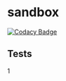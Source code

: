 # sandbox

[![Codacy Badge](https://app.codacy.com/project/badge/Grade/3419f96e99194c198fbb7532484019ee)](https://www.codacy.com/gh/codacy-docs/sandbox/dashboard?utm_source=github.com&amp;utm_medium=referral&amp;utm_content=codacy-docs/sandbox&amp;utm_campaign=Badge_Grade)

## Tests

1
